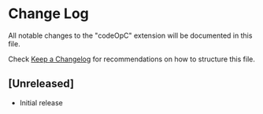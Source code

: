 # Change Log
All notable changes to the "codeOpC" extension will be documented in this file.

Check [Keep a Changelog](http://keepachangelog.com/) for recommendations on how to structure this file.

## [Unreleased]
- Initial release